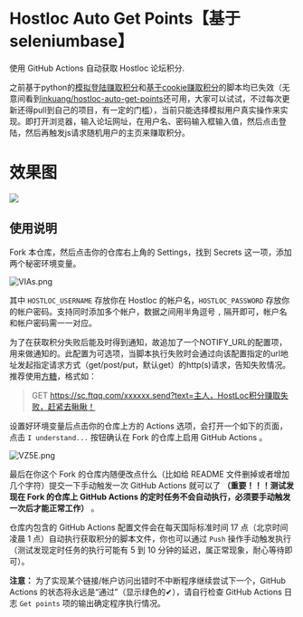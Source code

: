 # Hostloc Auto Get Points【基于seleniumbase】

使用 GitHub Actions 自动获取 Hostloc 论坛积分.

之前基于python的[模拟登陆赚取积分](https://github.com/Arronlong/py_scripts/blob/master/scripts/hostloc/README_py_login.md)和[基于cookie赚取积分](https://github.com/Arronlong/py_scripts/blob/master/scripts/hostloc/README_py_cookie.md)的脚本均已失效（无意间看到[inkuang/hostloc-auto-get-points](https://github.com/inkuang/hostloc-auto-get-points)还可用，大家可以试试，不过每次更新还得pull到自己的项目，有一定的门槛），当前只能选择模拟用户真实操作来实现。即打开浏览器，输入论坛网址，在用户名、密码输入框输入值，然后点击登陆，然后再触发js请求随机用户的主页来赚取积分。

# 效果图

![](https://cdn.jsdelivr.net/gh/Arronlong/cdn@master/blogImg/20201201144211.png)

## 使用说明

Fork 本仓库，然后点击你的仓库右上角的 Settings，找到 Secrets 这一项，添加两个秘密环境变量。

![VIAs.png](https://img.xirikm.net/images/VIAs.png)

其中 `HOSTLOC_USERNAME` 存放你在 Hostloc 的帐户名，`HOSTLOC_PASSWORD` 存放你的帐户密码。支持同时添加多个帐户，数据之间用半角逗号 `,` 隔开即可，帐户名和帐户密码需一一对应。

为了在获取积分失败后能及时得到通知，故追加了一个NOTIFY_URL的配置项，用来做通知的。此配置为可选项，当脚本执行失败时会通过向该配置指定的url地址发起指定请求方式（get/post/put，默认get）的http(s)请求，告知失败情况。推荐使用[方糖](http://sc.ftqq.com/3.version)，格式如：

> GET  https://sc.ftqq.com/xxxxxx.send?text=主人，HostLoc积分赚取失败，赶紧去瞅瞅！

设置好环境变量后点击你的仓库上方的 Actions 选项，会打开一个如下的页面，点击 `I understand...` 按钮确认在 Fork 的仓库上启用 GitHub Actions 。

![VZ5E.png](https://img.xirikm.net/images/VZ5E.png)

最后在你这个 Fork 的仓库内随便改点什么（比如给 README 文件删掉或者增加几个字符）提交一下手动触发一次 GitHub Actions 就可以了 **（重要！！！测试发现在 Fork 的仓库上 GitHub Actions 的定时任务不会自动执行，必须要手动触发一次后才能正常工作）** 。

仓库内包含的 GitHub Actions 配置文件会在每天国际标准时间 17 点（北京时间凌晨 1 点）自动执行获取积分的脚本文件，你也可以通过 `Push` 操作手动触发执行（测试发现定时任务的执行可能有 5 到 10 分钟的延迟，属正常现象，耐心等待即可）。

**注意：** 为了实现某个链接/帐户访问出错时不中断程序继续尝试下一个，GitHub Actions 的状态将永远是“通过”（显示绿色的✔），请自行检查 GitHub Actions 日志 `Get points` 项的输出确定程序执行情况。